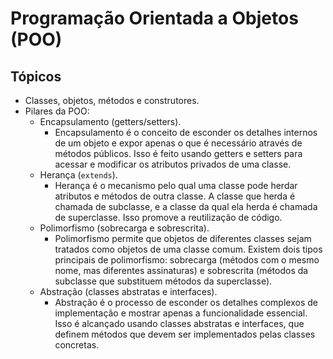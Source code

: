 # Programação Orientada a Objetos (POO)

## Tópicos

- Classes, objetos, métodos e construtores.
- Pilares da POO:
  - Encapsulamento (getters/setters).
    - Encapsulamento é o conceito de esconder os detalhes internos de um objeto e expor apenas o que é necessário através de métodos públicos. Isso é feito usando getters e setters para acessar e modificar os atributos privados de uma classe.
  - Herança (`extends`).
    - Herança é o mecanismo pelo qual uma classe pode herdar atributos e métodos de outra classe. A classe que herda é chamada de subclasse, e a classe da qual ela herda é chamada de superclasse. Isso promove a reutilização de código.
  - Polimorfismo (sobrecarga e sobrescrita).
    - Polimorfismo permite que objetos de diferentes classes sejam tratados como objetos de uma classe comum. Existem dois tipos principais de polimorfismo: sobrecarga (métodos com o mesmo nome, mas diferentes assinaturas) e sobrescrita (métodos da subclasse que substituem métodos da superclasse).
  - Abstração (classes abstratas e interfaces).
    - Abstração é o processo de esconder os detalhes complexos de implementação e mostrar apenas a funcionalidade essencial. Isso é alcançado usando classes abstratas e interfaces, que definem métodos que devem ser implementados pelas classes concretas.
